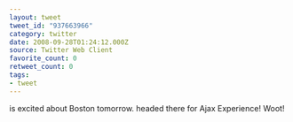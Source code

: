 ```yaml
---
layout: tweet
tweet_id: "937663966"
category: twitter
date: 2008-09-28T01:24:12.000Z
source: Twitter Web Client
favorite_count: 0
retweet_count: 0
tags:
- tweet
---
```


is excited about Boston tomorrow.  headed there for Ajax Experience!  Woot!
